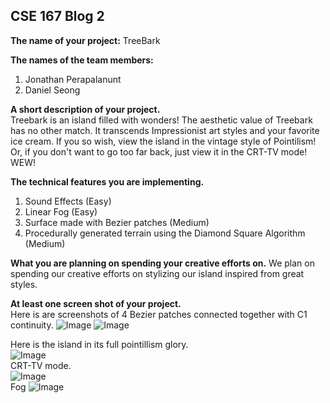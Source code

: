 ## CSE 167 Blog 2

**The name of your project:** TreeBark

**The names of the team members:**
1. Jonathan Perapalanunt
2. Daniel Seong

**A short description of your project.**  
Treebark is an island filled with wonders! The aesthetic value of Treebark has no other match. It transcends Impressionist art styles and your favorite ice cream. If you so wish, view the island in the vintage style of Pointilism! Or, if you don't want to go too far back, just view it in the CRT-TV mode! WEW!

**The technical features you are implementing.**
1. Sound Effects (Easy)
2. Linear Fog (Easy)
3. Surface made with Bezier patches (Medium)
4. Procedurally generated terrain using the Diamond Square Algorithm (Medium)

**What you are planning on spending your creative efforts on.**
We plan on spending our creative efforts on stylizing our island inspired from great styles.

**At least one screen shot of your project.**  
Here is are screenshots of 4 Bezier patches connected together with C1 continuity.
![Image](https://user-images.githubusercontent.com/9066270/33585842-4a18f5ba-d91b-11e7-8862-71abbced8a09.png)
![Image](https://user-images.githubusercontent.com/9066270/33585874-69647d36-d91b-11e7-82cb-989e6b6358b7.png)

Here is the island in its full pointillism glory.  
![Image](https://user-images.githubusercontent.com/9066270/33866981-938c17fc-deae-11e7-887d-3c3eed04ce04.png)  
CRT-TV mode.  
![Image](https://user-images.githubusercontent.com/9066270/33866993-a082b8f8-deae-11e7-9ac9-c95d3f8d15cb.png)  
Fog
![Image](https://user-images.githubusercontent.com/9066270/33867011-b282bae4-deae-11e7-99bd-7bd11aa886c7.png)

